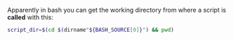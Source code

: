 Apparently in bash you can get the working directory from where a script is **called** with this:
``` bash
script_dir=$(cd $(dirname"${BASH_SOURCE[0]}") && pwd)
```